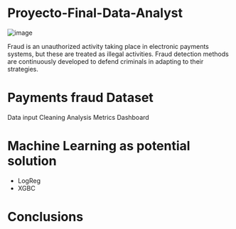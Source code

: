 # Proyecto-Final-Data-Analyst






![image](https://user-images.githubusercontent.com/93143274/194412262-bdc4c96c-b2c4-476d-a975-2be503063fba.png)





Fraud is an unauthorized activity taking place in electronic payments systems, but these are treated as illegal activities. Fraud detection methods are continuously developed to defend criminals in adapting to their strategies.

# Payments fraud Dataset
Data input
Cleaning
Analysis
Metrics
Dashboard


# Machine Learning as potential solution
- LogReg
- XGBC


# Conclusions





